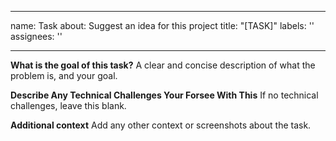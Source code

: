 
---
name: Task
about: Suggest an idea for this project
title: "[TASK]"
labels: ''
assignees: ''

---

**What is the goal of this task?**
A clear and concise description of what the problem is, and your goal.

**Describe Any Technical Challenges Your Forsee With This**
If no technical challenges, leave this blank.

**Additional context**
Add any other context or screenshots about the task.
